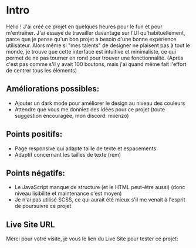 # Intro

Hello ! J'ai créé ce projet en quelques heures pour le fun et pour m'entraîner. J'ai essayé de travailler davantage sur l'UI qu'habituellement, parce que je pense qu'un bon projet a besoin d'une bonne expérience utilisateur. Alors même si "mes talents" de designer ne plaisent pas à tout le monde, je trouve que cette interface est intuitive et minimaliste, ce qui permet de ne pas tourner en rond pour trouver une fonctionnalité. (Après c'est pas comme s'il y avait 100 boutons, mais j'ai quand même fait l'effort de centrer tous les éléments)

## Améliorations possibles:

-   Ajouter un dark mode pour améliorer le design au niveau des couleurs
-   Attendre que vous me donniez des idées pour ce projet (toute suggestion encouragée, mon discord: miienzo)

## Points positifs:

-   Page responsive qui adapte taille de texte et espacements
-   Adaptif concernant les tailles de texte (rem)

## Points négatifs:

-   Le JavaScript manque de structure (et le HTML peut-être aussi) (donc niveau lisibilité et maintenance c'est moyen)
-   Je n'ai pas utilisé SCSS, ce qui aurait été mieux s'il me venait à l'esprit de poursuivre ce projet

## Live Site URL

Merci pour votre visite, je vous le lien du Live Site pour tester ce projet: 
